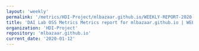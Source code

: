 ```yaml
---
layout: 'weekly'
permalink: '/metrics/HDI-Project/mlbazaar.github.io/WEEKLY-REPORT-2020-01-12'
title: 'DAI Lab OSS Metrics Metrics report for mlbazaar.github.io | WEEKLY-REPORT-2020-01-12'
organization: 'HDI-Project'
repository: 'mlbazaar.github.io'
current_date: '2020-01-12'
---
```

